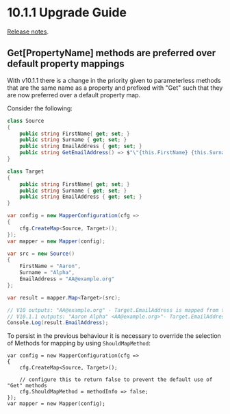 # 10.1.1 Upgrade Guide

[Release notes](https://github.com/AutoMapper/AutoMapper/releases/tag/v10.1.1).

## Get[PropertyName] methods are preferred over default property mappings

With v10.1.1 there is a change in the priority given to parameterless methods that are the same name as a property and prefixed with "Get" such that they are now preferred over a default property map.

Consider the following:

```csharp
class Source
{
	public string FirstName{ get; set; }
	public string Surname { get; set; }
	public string EmailAddress { get; set; }
	public string GetEmailAddress() => $"\"{this.FirstName} {this.Surname}\" <{this.EmailAddress}>";
}

class Target
{
	public string FirstName{ get; set; }
	public string Surname { get; set; }
	public string EmailAddress { get; set; }
}

var config = new MapperConfiguration(cfg =>
{
    cfg.CreateMap<Source, Target>();
});
var mapper = new Mapper(config);

var src = new Source()
{
	FirstName = "Aaron",
    Surname = "Alpha",
    EmailAddress = "AA@example.org"
};

var result = mapper.Map<Target>(src);

// V10 outputs: "AA@example.org" - Target.EmailAddress is mapped from the property Source.EmailAddress
// V10.1.1 outputs: "Aaron Alpha" <AA@example.org>"- Target.EmailAddress is mapped from the method Source.GetEmailAddress()
Console.Log(result.EmailAddress);

```
To persist in the previous behaviour it is necessary to override the selection of Methods for mapping by using `ShouldMapMethod`:

```
var config = new MapperConfiguration(cfg =>
{
    cfg.CreateMap<Source, Target>();
    
    // configure this to return false to prevent the default use of "Get" methods
    cfg.ShouldMapMethod = methodInfo => false;
});
var mapper = new Mapper(config);

```


